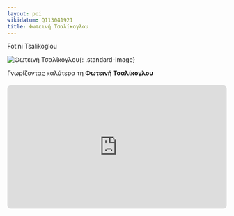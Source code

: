 ```yaml
---
layout: poi
wikidatum: Q113041921
title: Φωτεινή Τσαλίκογλου
--- 
```


Fotini Tsalikoglou

![Φωτεινή Τσαλίκογλου](https://www.ianos.gr/media/Persons/0/0/0026640.jpg){: .standard-image}

Γνωρίζοντας καλύτερα τη **Φωτεινή Τσαλίκογλου**

<div style="position: relative; padding-bottom: 56.25%; height: 0; overflow: hidden; margin: 20px 0;">
    <iframe 
        src="https://www.youtube.com/embed/Cj-w80sLBSU" 
        style="position: absolute; top: 0; left: 0; width: 100%; height: 100%; border-radius: 8px;" 
        frameborder="0" 
        allowfullscreen>
    </iframe>
</div>
